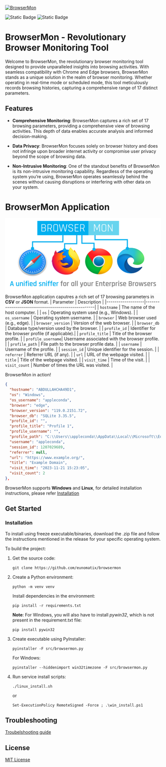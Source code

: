 [![BrowserMon][repo_logo_img]][repo_url]

![Static Badge](https://img.shields.io/badge/Version-1.3.0-brightgreen)
![Static Badge](https://img.shields.io/badge/License-MIT-blue)

# BrowserMon - Revolutionary Browser Monitoring Tool

Welcome to BrowserMon, the revolutionary browser monitoring tool designed to provide unparalleled insights into browsing activities. With seamless compatibility with Chrome and Edge browsers, BrowserMon stands as a unique solution in the realm of browser monitoring. Whether operating in real-time mode or scheduled mode, this tool meticulously records browsing histories, capturing a comprehensive range of 17 distinct parameters.

## Features

- **Comprehensive Monitoring**: BrowserMon captures a rich set of 17 browsing parameters, providing a comprehensive view of browsing activities. This depth of data enables accurate analysis and informed decision-making.

- **Data Privacy**: BrowserMon focuses solely on browser history and does not infringe upon broader internet activity or compromise user privacy beyond the scope of browsing data.

- **Non-Intrusive Monitoring**: One of the standout benefits of BrowserMon is its non-intrusive monitoring capability. Regardless of the operating system you’re using, BrowserMon operates seamlessly behind the scenes without causing disruptions or interfering with other data on your system.
# BrowserMon Application
![browsemon](/images/browsermon-3.png)
BrowserMon application caputres a rich set of 17 browsing parameters in **CSV** or **JSON** format. 
| Parameter         | Description                                        |
|-------------------|----------------------------------------------------|
| `hostname`        | The name of the host computer.                     |
| `os`              | Operating system used (e.g., Windows).             |
| `os_username`     | Operating system username.                         |
| `browser`         | Web browser used (e.g., edge).                     |
| `browser_version` | Version of the web browser.                        |
| `browser_db`      | Database type/version used by the browser.         |
| `profile_id`      | Identifier for the browser profile (if applicable).|
| `profile_title`   | Title of the browser profile.                      |
| `profile_username`| Username associated with the browser profile.      |
| `profile_path`    | File path to the browser profile data.             |
| `username`        | Username of the profile.                           |
| `session_id`      | Unique identifier for the session.                 |
| `referrer`        | Referrer URL (if any).                             |
| `url`             | URL of the webpage visited.                        |
| `title`           | Title of the webpage visited.                      |
| `visit_time`      | Time of the visit.                                 |
| `visit_count`     | Number of times the URL was visited.               |

BrowserMon in action!
```json
{
  "hostname": "ABDULLAHCHA49D1",
  "os": "Windows",
  "os_username": "appleconda",
  "browser": "edge",
  "browser_version": "119.0.2151.72",
  "browser_db": "SQLite 3.35.5",
  "profile_id": "",
  "profile_title": "Profile 1",
  "profile_username": "",
  "profile_path": "C:\\Users\\appleconda\\AppData\\Local\\Microsoft\\Edge\\User Data\\Default",
  "username": "appleconda",
  "session_id": 1207029689,
  "referrer": null,
  "url": "https://www.example.org/",
  "title": "Example Domain",
  "visit_time": "2023-11-21 15:23:05",
  "visit_count": 2
},

```

BrowserMon  supports **Windows** and **Linux**, for detailed installation instructions, please refer [Installation](#installation)

## Get Started

### Installation

To install using freeze executable/binaries, download the .zip file and follow the instructions mentioned in the release for your specific operating system.

To build the project:

1. Get the source code:
    ```
    git clone https://github.com/eunomatix/browsermon
    ```

2. Create a Python environment:
    ```
    python -m venv venv
    ```
    Install dependencies in the environment:
    ```
    pip install -r requirements.txt
    ```
    **Note**: For Windows, you will also have to install *pywin32*, which is not present in the requirement.txt file:
    ```
    pip install pywin32
    ```

3. Create executable using PyInstaller:
    ```
    pyinstaller -F src/browsermon.py
    ```
    For Windows:
    ```
    pyinstaller --hiddenimport win32timezone -F src/browsermon.py
    ```

4. Run service install scripts:
    ```
    ./linux_install.sh
    ```
    or
    ```
    Set-ExecutionPolicy RemoteSigned -Force ; .\win_install.ps1
    ```
## Troubleshooting
[Troubelshooting guide](docs/Troubeshoot.md)

## License

[MIT License](/LICENSE)

[repo_logo_img]: https://browsermon.ai/wp-content/uploads/2023/08/BrowserMon-Logo.png
[repo_url]: https://github.com/eunomatix/browsermon
[linux-logo]: https://browsermon.ai/wp-content/uploads/2023/08/Linux.png
[windows-logo]: https://browsermon.ai/wp-content/uploads/2023/08/Windows-11.png